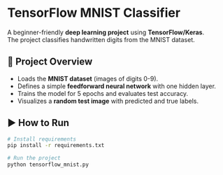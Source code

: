 # TensorFlow MNIST Classifier

A beginner-friendly **deep learning project** using **TensorFlow/Keras**.  
The project classifies handwritten digits from the MNIST dataset.

## 🔹 Project Overview
- Loads the **MNIST dataset** (images of digits 0-9).  
- Defines a simple **feedforward neural network** with one hidden layer.  
- Trains the model for 5 epochs and evaluates test accuracy.  
- Visualizes a **random test image** with predicted and true labels.

## ▶️ How to Run
```bash
# Install requirements
pip install -r requirements.txt

# Run the project
python tensorflow_mnist.py
